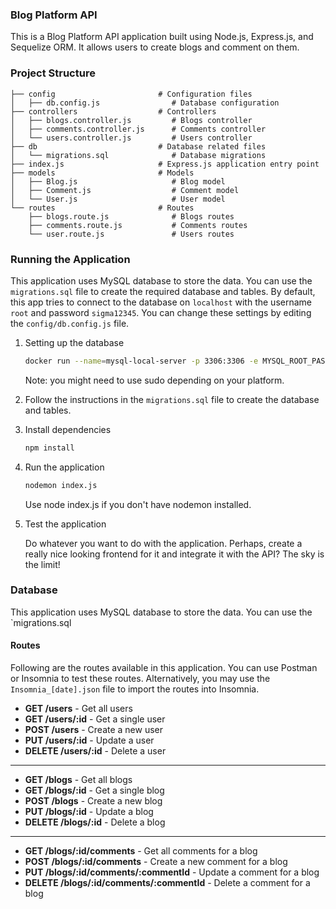 ### Blog Platform API

This is a Blog Platform API application built using Node.js, Express.js, and Sequelize ORM. It allows users to create blogs and comment on them.

### Project Structure

```
├── config                       # Configuration files
│   ├── db.config.js                # Database configuration
├── controllers                  # Controllers
│   ├── blogs.controller.js         # Blogs controller
│   ├── comments.controller.js      # Comments controller
│   └── users.controller.js         # Users controller
├── db                           # Database related files
│   └── migrations.sql              # Database migrations
├── index.js                     # Express.js application entry point
├── models                       # Models
│   ├── Blog.js                     # Blog model
│   ├── Comment.js                  # Comment model
│   └── User.js                     # User model
└── routes                       # Routes
    ├── blogs.route.js              # Blogs routes
    ├── comments.route.js           # Comments routes
    └── user.route.js               # Users routes
```

### Running the Application

This application uses MySQL database to store the data. You can use the `migrations.sql` file to create the required database and tables. By default, this app tries to connect to the database on `localhost` with the username `root` and password `sigma12345`. You can change these settings by editing the `config/db.config.js` file.

1. Setting up the database

   ```bash
   docker run --name=mysql-local-server -p 3306:3306 -e MYSQL_ROOT_PASSWORD=sigma12345 -d mysql:8.0
   ```

   Note: you might need to use sudo depending on your platform.

2. Follow the instructions in the `migrations.sql` file to create the database and tables.

3. Install dependencies

   ```bash
   npm install
   ```

4. Run the application

   ```bash
   nodemon index.js
   ```

   Use node index.js if you don't have nodemon installed.

5. Test the application

   Do whatever you want to do with the application. Perhaps, create a really nice looking frontend for it and integrate it with the API? The sky is the limit!

### Database

This application uses MySQL database to store the data. You can use the `migrations.sql

#### Routes

Following are the routes available in this application. You can use Postman or Insomnia to test these routes. Alternatively, you may use the `Insomnia_[date].json` file to import the routes into Insomnia.

- **GET /users** - Get all users
- **GET /users/:id** - Get a single user
- **POST /users** - Create a new user
- **PUT /users/:id** - Update a user
- **DELETE /users/:id** - Delete a user
<hr>

- **GET /blogs** - Get all blogs
- **GET /blogs/:id** - Get a single blog
- **POST /blogs** - Create a new blog
- **PUT /blogs/:id** - Update a blog
- **DELETE /blogs/:id** - Delete a blog
<hr>

- **GET /blogs/:id/comments** - Get all comments for a blog
- **POST /blogs/:id/comments** - Create a new comment for a blog
- **PUT /blogs/:id/comments/:commentId** - Update a comment for a blog
- **DELETE /blogs/:id/comments/:commentId** - Delete a comment for a blog
